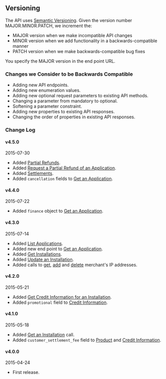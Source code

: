 ## Versioning

The API uses [Semantic Versioning](http://semver.org/). Given the version number
MAJOR.MINOR.PATCH, we increment the:

- MAJOR version when we make incompatible API changes
- MINOR version when we add functionality in a backwards-compatible manner
- PATCH version when we make backwards-compatible bug fixes

You specify the MAJOR version in the end point URL.

### Changes we Consider to be Backwards Compatible

- Adding new API endpoints.
- Adding new enumeration values.
- Adding new optional request parameters to existing API methods.
- Changing a parameter from mandatory to optional.
- Softening a parameter constraint.
- Adding new properties to existing API responses.
- Changing the order of properties in existing API responses.

### Change Log

#### v4.5.0
2015-07-30

- Added [Partial Refunds](#partial-refunds).
- Added [Request a Partial Refund of an Application](#request-a-partial-refund-of-an-application).
- Added [Settlements](#settlements).
- Added `cancellation` fields to [Get an Application](#get-an-application).

#### v4.4.0
2015-07-22

- Added `finance` object to [Get an Application](#get-an-application).

#### v4.3.0
2015-07-14

- Added [List Applications](#list-applications).
- Added new end point to [Get an Application](#get-an-application).
- Added [Get Installations](#get-installations).
- Added [Update an Installation](#update-an-installation).
- Added calls to [get](#get-the-merchants-ip-addresses), [add](#add-an-merchants-ip-address) and [delete](#delete-an-merchants-ip-address) merchant's IP addresses.

#### v4.2.0
2015-05-21

- Added [Get Credit Information for an Installation](#get-credit-information-for-an-installation).
- Added `promotional` field to [Credit Information](#get-credit-information-for-a-product).

#### v4.1.0
2015-05-18

- Added [Get an Installation](#get-an-installation) call.
- Added `customer_settlement_fee` field to [Product](#get-a-product) and
  [Credit Information](#get-credit-information-for-a-product).

#### v4.0.0
2015-04-24

- First release.

